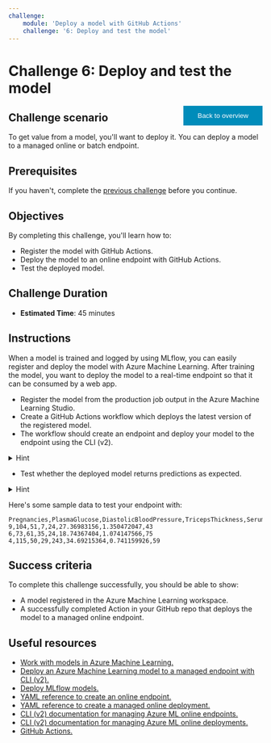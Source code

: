 ```yaml
---
challenge:
    module: 'Deploy a model with GitHub Actions'
    challenge: '6: Deploy and test the model'
---
```


<style>
.button  {
  border: none;
  color: white;
  padding: 12px 28px;
  background-color: #008CBA;
  float: right;
}
</style>

# Challenge 6: Deploy and test the model

<button class="button" onclick="window.location.href='https://microsoftlearning.github.io/mslearn-mlops/';">Back to overview</button>

## Challenge scenario

To get value from a model, you'll want to deploy it. You can deploy a model to a managed online or batch endpoint.

## Prerequisites

If you haven't, complete the [previous challenge](05-environments.md) before you continue.

## Objectives

By completing this challenge, you'll learn how to:

- Register the model with GitHub Actions.
- Deploy the model to an online endpoint with GitHub Actions.
- Test the deployed model.

## Challenge Duration

- **Estimated Time**: 45 minutes

## Instructions

When a model is trained and logged by using MLflow, you can easily register and deploy the model with Azure Machine Learning. After training the model, you want to deploy the model to a real-time endpoint so that it can be consumed by a web app.

- Register the model from the production job output in the Azure Machine Learning Studio. 
- Create a GitHub Actions workflow which deploys the latest version of the registered model.
- The workflow should create an endpoint and deploy your model to the endpoint using the CLI (v2).

<details>
<summary>Hint</summary>
<br/>
The model's output was automatically generated by the MLflow auto log function in the training script. When you register the model as an MLflow type model, you don't need to provide a scoring script or environment to deploy the model. 
</details>

- Test whether the deployed model returns predictions as expected.

<details>
<summary>Hint</summary>
<br/>
You can test the endpoint in the Studio, using the CLI, or by calling the endpoint from an app like Postman.
</details>

Here's some sample data to test your endpoint with:
```
Pregnancies,PlasmaGlucose,DiastolicBloodPressure,TricepsThickness,SerumInsulin,BMI,DiabetesPedigree,Age
9,104,51,7,24,27.36983156,1.350472047,43
6,73,61,35,24,18.74367404,1.074147566,75
4,115,50,29,243,34.69215364,0.741159926,59
```

## Success criteria

To complete this challenge successfully, you should be able to show:

- A model registered in the Azure Machine Learning workspace.
- A successfully completed Action in your GitHub repo that deploys the model to a managed online endpoint.

## Useful resources

- [Work with models in Azure Machine Learning.](https://docs.microsoft.com/azure/machine-learning/how-to-manage-models)
- [Deploy an Azure Machine Learning model to a managed endpoint with CLI (v2).](https://docs.microsoft.com/learn/modules/deploy-azure-machine-learning-model-managed-endpoint-cli-v2/)
- [Deploy MLflow models.](https://docs.microsoft.com/azure/machine-learning/how-to-deploy-mlflow-models)
- [YAML reference to create an online endpoint.](https://docs.microsoft.com/azure/machine-learning/reference-yaml-endpoint-online)
- [YAML reference to create a managed online deployment.](https://docs.microsoft.com/azure/machine-learning/reference-yaml-deployment-managed-online)
- [CLI (v2) documentation for managing Azure ML online endpoints.](https://docs.microsoft.com/cli/azure/ml/online-endpoint?view=azure-cli-latest)
- [CLI (v2) documentation for managing Azure ML online deployments.](https://docs.microsoft.com/cli/azure/ml/online-deployment?view=azure-cli-latest)
- [GitHub Actions.](https://docs.github.com/actions/guides)